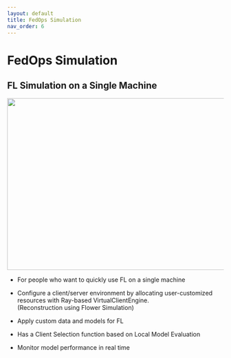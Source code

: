 ```yaml
---
layout: default
title: FedOps Simulation
nav_order: 6
---
```


# FedOps Simulation

## FL Simulation on a Single Machine

<!-- ![FedOps Simulation Image](../docs/images/simulation_1.png) -->
<img src="../img/simulation_detail.png" width="600" height="400">


- For people who want to quickly use FL on a single machine


- Configure a client/server environment by allocating user-customized resources with Ray-based VirtualClientEngine.<br>
(Reconstruction using Flower Simulation)

- Apply custom data and models for FL


- Has a Client Selection function based on Local Model Evaluation


- Monitor model performance in real time
